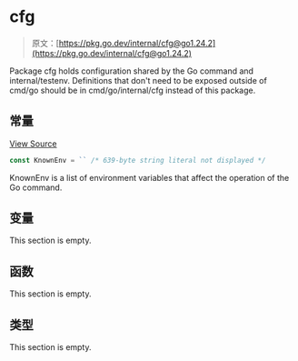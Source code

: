 # cfg

> 原文：[https://pkg.go.dev/internal/cfg@go1.24.2](https://pkg.go.dev/internal/cfg@go1.24.2)



Package cfg holds configuration shared by the Go command and internal/testenv. Definitions that don't need to be exposed outside of cmd/go should be in cmd/go/internal/cfg instead of this package.





## 常量 

[View Source](https://cs.opensource.google/go/go/+/go1.20.1:src/internal/cfg/cfg.go;l=12)

``` go
const KnownEnv = `` /* 639-byte string literal not displayed */
```

KnownEnv is a list of environment variables that affect the operation of the Go command.

## 变量

This section is empty.

## 函数

This section is empty.

## 类型

This section is empty.